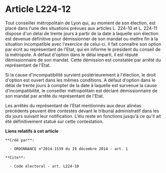 # Article L224-12

Tout conseiller métropolitain de Lyon qui, au moment de son élection, est placé dans l'une des situations prévues aux
articles L. 224-10 et L. 224-11 dispose d'un délai de trente jours à partir de la date à laquelle son élection est devenue
définitive pour démissionner de son mandat ou mettre fin à la situation incompatible avec l'exercice de celui-ci. Il fait
connaître son option par écrit au représentant de l'Etat, qui en informe le président du conseil de la métropole. A défaut
d'option dans le délai imparti, il est réputé démissionnaire de son mandat. Cette démission est constatée par arrêté du
représentant de l'Etat. 

Si la cause d'incompatibilité survient postérieurement à l'élection, le droit d'option est ouvert dans les mêmes conditions.
A défaut d'option dans le délai de trente jours à compter de la date à laquelle est survenue la cause d'incompatibilité, le
conseiller métropolitain est déclaré démissionnaire de son mandat par arrêté du représentant de l'Etat. 

Les arrêtés du représentant de l'Etat mentionnés aux deux alinéas précédents peuvent être contestés devant le tribunal
administratif dans les dix jours suivant leur notification. L'élu reste en fonctions jusqu'à ce qu'il ait été définitivement
statué sur cette contestation.

**Liens relatifs à cet article**

	**Créé par**:

	  - ORDONNANCE n°2014-1539 du 19 décembre 2014 - art. 1

	**Cite**:

	  - Code électoral - art. L224-10
